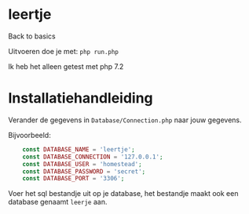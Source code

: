 # leertje
Back to basics

Uitvoeren doe je met: `php run.php`

Ik heb het alleen getest met php 7.2
# Installatiehandleiding
Verander de gegevens in `Database/Connection.php` naar jouw gegevens.

Bijvoorbeeld:
```php
    const DATABASE_NAME = 'leertje';
    const DATABASE_CONNECTION = '127.0.0.1';
    const DATABASE_USER = 'homestead';
    const DATABASE_PASSWORD = 'secret';
    const DATABASE_PORT = '3306';
```

Voer het sql bestandje uit op je database, het bestandje maakt ook een database genaamt `leerje` aan.
